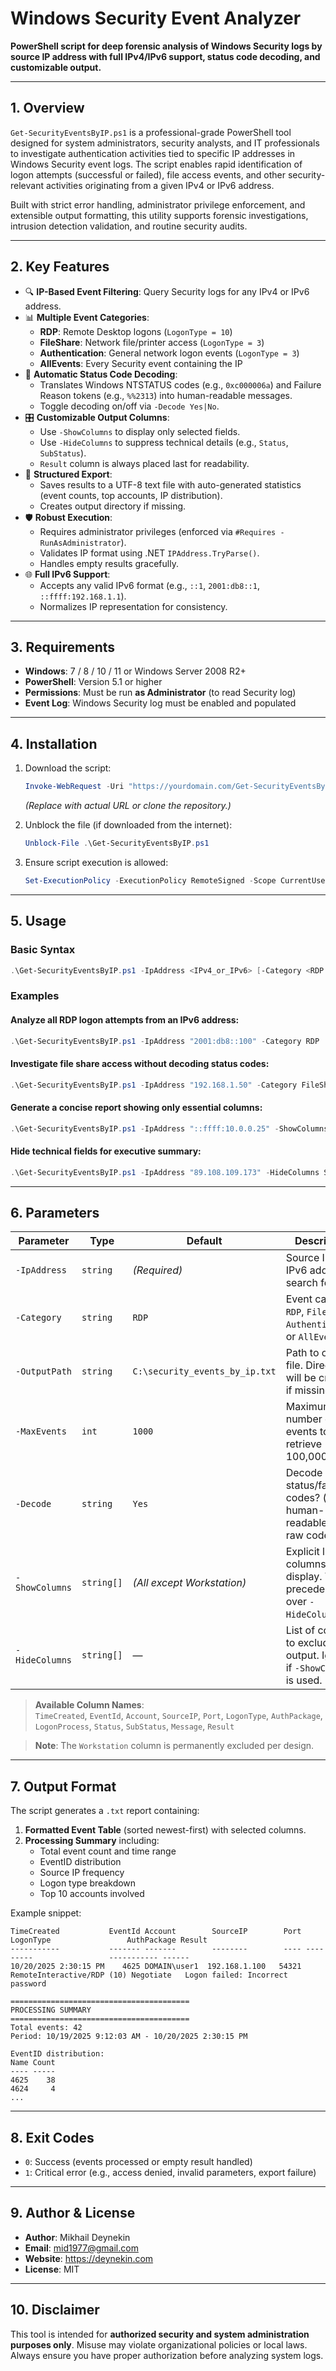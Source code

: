 # Windows Security Event Analyzer

**PowerShell script for deep forensic analysis of Windows Security logs by source IP address with full IPv4/IPv6 support, status code decoding, and customizable output.**

---

## 1. Overview

`Get-SecurityEventsByIP.ps1` is a professional-grade PowerShell tool designed for system administrators, security analysts, and IT professionals to investigate authentication activities tied to specific IP addresses in Windows Security event logs. The script enables rapid identification of logon attempts (successful or failed), file access events, and other security-relevant activities originating from a given IPv4 or IPv6 address.

Built with strict error handling, administrator privilege enforcement, and extensible output formatting, this utility supports forensic investigations, intrusion detection validation, and routine security audits.

---

## 2. Key Features

- 🔍 **IP-Based Event Filtering**: Query Security logs for any IPv4 or IPv6 address.
- 📊 **Multiple Event Categories**:
  - **RDP**: Remote Desktop logons (`LogonType = 10`)
  - **FileShare**: Network file/printer access (`LogonType = 3`)
  - **Authentication**: General network logon events (`LogonType = 3`)
  - **AllEvents**: Every Security event containing the IP
- 🧠 **Automatic Status Code Decoding**:
  - Translates Windows NTSTATUS codes (e.g., `0xc000006a`) and Failure Reason tokens (e.g., `%%2313`) into human-readable messages.
  - Toggle decoding on/off via `-Decode Yes|No`.
- 🎛️ **Customizable Output Columns**:
  - Use `-ShowColumns` to display only selected fields.
  - Use `-HideColumns` to suppress technical details (e.g., `Status`, `SubStatus`).
  - `Result` column is always placed last for readability.
- 📁 **Structured Export**:
  - Saves results to a UTF-8 text file with auto-generated statistics (event counts, top accounts, IP distribution).
  - Creates output directory if missing.
- 🛡️ **Robust Execution**:
  - Requires administrator privileges (enforced via `#Requires -RunAsAdministrator`).
  - Validates IP format using .NET `IPAddress.TryParse()`.
  - Handles empty results gracefully.
- 🌐 **Full IPv6 Support**:
  - Accepts any valid IPv6 format (e.g., `::1`, `2001:db8::1`, `::ffff:192.168.1.1`).
  - Normalizes IP representation for consistency.

---

## 3. Requirements

- **Windows**: 7 / 8 / 10 / 11 or Windows Server 2008 R2+
- **PowerShell**: Version 5.1 or higher
- **Permissions**: Must be run **as Administrator** (to read Security log)
- **Event Log**: Windows Security log must be enabled and populated

---

## 4. Installation

1. Download the script:
   ```powershell
   Invoke-WebRequest -Uri "https://yourdomain.com/Get-SecurityEventsByIP.ps1" -OutFile "Get-SecurityEventsByIP.ps1"
   ```
   *(Replace with actual URL or clone the repository.)*

2. Unblock the file (if downloaded from the internet):
   ```powershell
   Unblock-File .\Get-SecurityEventsByIP.ps1
   ```

3. Ensure script execution is allowed:
   ```powershell
   Set-ExecutionPolicy -ExecutionPolicy RemoteSigned -Scope CurrentUser
   ```

---

## 5. Usage

### Basic Syntax
```powershell
.\Get-SecurityEventsByIP.ps1 -IpAddress <IPv4_or_IPv6> [-Category <RDP|FileShare|Authentication|AllEvents>] [-OutputPath <Path>] [-MaxEvents <Int>] [-Decode <Yes|No>] [-ShowColumns <String[]>] [-HideColumns <String[]>]
```

### Examples

#### Analyze all RDP logon attempts from an IPv6 address:
```powershell
.\Get-SecurityEventsByIP.ps1 -IpAddress "2001:db8::100" -Category RDP
```

#### Investigate file share access without decoding status codes:
```powershell
.\Get-SecurityEventsByIP.ps1 -IpAddress "192.168.1.50" -Category FileShare -Decode No
```

#### Generate a concise report showing only essential columns:
```powershell
.\Get-SecurityEventsByIP.ps1 -IpAddress "::ffff:10.0.0.25" -ShowColumns TimeCreated,Account,SourceIP,Result
```

#### Hide technical fields for executive summary:
```powershell
.\Get-SecurityEventsByIP.ps1 -IpAddress "89.108.109.173" -HideColumns Status,SubStatus,Message,LogonProcess
```

---

## 6. Parameters

| Parameter       | Type          | Default                     | Description |
|-----------------|---------------|-----------------------------|-------------|
| `-IpAddress`    | `string`      | *(Required)*                | Source IPv4 or IPv6 address to search for. |
| `-Category`     | `string`      | `RDP`                       | Event category: `RDP`, `FileShare`, `Authentication`, or `AllEvents`. |
| `-OutputPath`   | `string`      | `C:\security_events_by_ip.txt` | Path to output file. Directory will be created if missing. |
| `-MaxEvents`    | `int`         | `1000`                      | Maximum number of events to retrieve (1–100,000). |
| `-Decode`       | `string`      | `Yes`                       | Decode status/failure codes? (`Yes` = human-readable, `No` = raw codes). |
| `-ShowColumns`  | `string[]`    | *(All except Workstation)*  | Explicit list of columns to display. Takes precedence over `-HideColumns`. |
| `-HideColumns`  | `string[]`    | —                           | List of columns to exclude from output. Ignored if `-ShowColumns` is used. |

> **Available Column Names**:  
> `TimeCreated`, `EventId`, `Account`, `SourceIP`, `Port`, `LogonType`, `AuthPackage`, `LogonProcess`, `Status`, `SubStatus`, `Message`, `Result`

> **Note**: The `Workstation` column is permanently excluded per design.

---

## 7. Output Format

The script generates a `.txt` report containing:

1. **Formatted Event Table** (sorted newest-first) with selected columns.
2. **Processing Summary** including:
   - Total event count and time range
   - EventID distribution
   - Source IP frequency
   - Logon type breakdown
   - Top 10 accounts involved

Example snippet:
```
TimeCreated           EventId Account        SourceIP        Port LogonType                 AuthPackage Result
-----------           ------- -------        --------        ---- ---------                 ----------- ------
10/20/2025 2:30:15 PM    4625 DOMAIN\user1  192.168.1.100   54321 RemoteInteractive/RDP (10) Negotiate   Logon failed: Incorrect password

========================================
PROCESSING SUMMARY
========================================
Total events: 42
Period: 10/19/2025 9:12:03 AM - 10/20/2025 2:30:15 PM

EventID distribution:
Name Count
---- -----
4625    38
4624     4
...
```

---

## 8. Exit Codes

- `0`: Success (events processed or empty result handled)
- `1`: Critical error (e.g., access denied, invalid parameters, export failure)

---

## 9. Author & License

- **Author**: Mikhail Deynekin  
- **Email**: mid1977@gmail.com  
- **Website**: https://deynekin.com  
- **License**: MIT  

---

## 10. Disclaimer

This tool is intended for **authorized security and system administration purposes only**. Misuse may violate organizational policies or local laws. Always ensure you have proper authorization before analyzing system logs.
